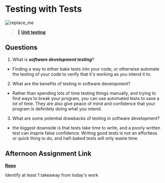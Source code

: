 # Testing with Tests

![replace_me](https://codeworks.blob.core.windows.net/public/assets/img/illustrations/placeholder.svg)

> **📖 [Unit testing](https://codeworksacademy.com/fs-student-guide/resources/wk8-9/03-Unit-Testing)**

## Questions

1. What is ***software development testing***?

- Finding a way to either bake tests into your code, or otherwise automate the testing of your code to verify that it's working as you intend it to.

2. What are the benefits of testing in software development?

- Rather than spending lots of time testing things manually, and trying to find ways to break your program, you can use automated tests to save a lot of time. They are also give peace of mind and confidence that your program is definitely doing what you intend.

3. What are some potential drawbacks of testing in software development?
 
 - the biggest downside is that tests take time to write, and a poorly written test can insprie false confidence. Writing good tests is not an effortless or quick thing to do, and half-baked tests will only waste time. 

## Afternoon Assignment Link

**[Repo](https://github.com/zroes/<ASSIGNMENT_REPO>)**

Identify at least 1 takeaway from today's work
